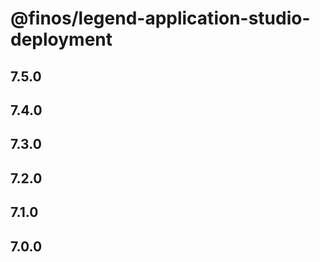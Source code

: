 # @finos/legend-application-studio-deployment

## 7.5.0

## 7.4.0

## 7.3.0

## 7.2.0

## 7.1.0

## 7.0.0
